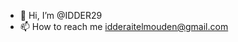 - 👋 Hi, I’m @IDDER29
- 📫 How to reach me idderaitelmouden@gmail.com

<!---
IDDER29/IDDER29 is a ✨ special ✨ repository because its `README.md` (this file) appears on your GitHub profile.
You can click the Preview link to take a look at your changes.
--->
